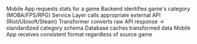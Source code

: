 Mobile App requests stats for a game
Backend identifies game's category (MOBA/FPS/RPG)
Service Layer calls appropriate external API (Riot/Ubisoft/Steam)
Transformer converts raw API response → standardized category schema
Database caches transformed data
Mobile App receives consistent format regardless of source game